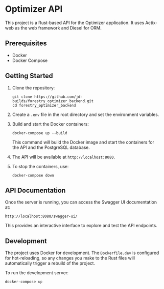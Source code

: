 # Optimizer API

This project is a Rust-based API for the Optimizer application. It uses Actix-web as the web framework and Diesel for ORM.

## Prerequisites

- Docker
- Docker Compose

## Getting Started

1. Clone the repository:

   ```
   git clone https://github.com/jd-builds/forestry_optimizer_backend.git
   cd forestry_optimizer_backend
   ```

2. Create a `.env` file in the root directory and set the environment variables.

3. Build and start the Docker containers:

   ```
   docker-compose up --build
   ```

   This command will build the Docker image and start the containers for the API and the PostgreSQL database.

4. The API will be available at `http://localhost:8080`.

5. To stop the containers, use:
   ```
   docker-compose down
   ```

## API Documentation

Once the server is running, you can access the Swagger UI documentation at:

`http://localhost:8080/swagger-ui/`

This provides an interactive interface to explore and test the API endpoints.

## Development

The project uses Docker for development. The `Dockerfile.dev` is configured for hot-reloading, so any changes you make to the Rust files will automatically trigger a rebuild of the project.

To run the development server:

```
docker-compose up
```
